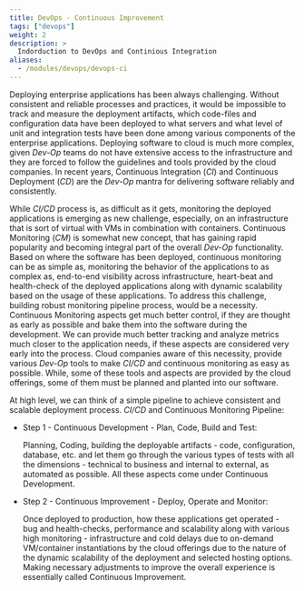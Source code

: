 ```yaml
---
title: DevOps - Continuous Improvement
tags: ["devops"]
weight: 2
description: >
  Indorduction to DevOps and Continious Integration
aliases:
  - /modules/devops/devops-ci
---
```


Deploying enterprise applications has been always challenging. Without
consistent and reliable processes and practices, it would be
impossible to track and measure the deployment artifacts, which
code-files and configuration data have been deployed to what servers
and what level of unit and integration tests have been done among
various components of the enterprise applications. Deploying software
to cloud is much more complex, given *Dev-Op* teams do not have
extensive access to the infrastructure and they are forced to follow
the guidelines and tools provided by the cloud companies.  In recent
years, Continuous Integration (*CI*) and Continuous Deployment
(*CD*) are the *Dev-Op* mantra for delivering software reliably
and consistently.

While *CI/CD* process is, as difficult as it gets, monitoring the
deployed applications is emerging as new challenge, especially, on an
infrastructure that is sort of virtual with VMs in combination with
containers.  Continuous Monitoring (*CM*) is somewhat new concept,
that has gaining rapid popularity and becoming integral part of the
overall *Dev-Op* functionality. Based on where the software has been
deployed, continuous monitoring can be as simple as, monitoring the
behavior of the applications to as complex as, end-to-end visibility
across infrastructure, heart-beat and health-check of the deployed
applications along with dynamic scalability based on the usage of
these applications.  To address this challenge, building robust
monitoring pipeline process, would be a necessity. Continuous
Monitoring aspects get much better control, if they are thought as
early as possible and bake them into the software during the
development.  We can provide much better tracking and analyze metrics
much closer to the application needs, if these aspects are considered
very early into the process.  Cloud companies aware of this necessity,
provide various *Dev-Op* tools to make *CI/CD* and continuous
monitoring as easy as possible.  While, some of these tools and
aspects are provided by the cloud offerings, some of them must be
planned and planted into our software.


At high level, we can think of a simple pipeline to achieve consistent
and scalable deployment process.  *CI/CD* and Continuous Monitoring
Pipeline:

* Step 1 - Continuous Development - Plan, Code, Build and Test:

  Planning, Coding, building the deployable artifacts - code,
  configuration, database, etc.  and let them go through the various
  types of tests with all the dimensions - technical to business and
  internal to external, as automated as possible. All these aspects
  come under Continuous Development.

* Step 2 - Continuous Improvement - Deploy, Operate and Monitor:

  Once deployed to production, how these applications get operated -
  bug and health-checks, performance and scalability along with
  various high monitoring - infrastructure and cold delays due to
  on-demand VM/container instantiations by the cloud offerings due to
  the nature of the dynamic scalability of the deployment and selected
  hosting options. Making necessary adjustments to improve the overall
  experience is essentially called Continuous Improvement.
